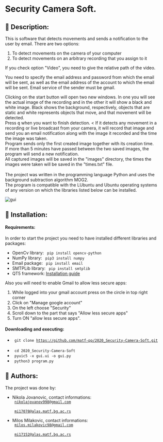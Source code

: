 # Security Camera Soft.
## :scroll: Description:
This is software that detects movements and sends a notification to the user by email. There are two options:
1. To detect movements on the camera of your computer
2. To detect movements on an arbitrary recording that you assign to it

If you check option "Video", you need to give the relative path of the video.

You need to specify the email address and password from which the email will be sent, as well as the email address of the account to which the email will be sent. Email service of the sender must be gmail.

Clicking on the start button will open two new windows. In one you will see the actual image of the recording and in the other it will show a black and white image. Black shows the background, respectively, objects that are static and white represents objects that move, and that movement will be detected. <br>
Press <kbd>q</kbd> when you want to finish detection.
<
If it detects any movement in a recording or live broadcast from your camera, it will record that image and send you an email notification along with the image it recorded and the time the image was taken. <br>
Program sends only the first created image together with its creation time.<br>
If more than 5 minutes have passed between the two saved images, the program will send a new notification.
<br>
All captured images will be saved in the "images" directory, the times the images were taken will be saved in the "times.txt" file.
<br><br>
The project was written in the programming language Python and uses the background subtraction algorithm MOG2.
<br>
The program is compatible with the LUbuntu and Ubuntu operating systems of any version on which the libraries listed below can be installed.

![gui](https://github.com/matf-pp/2020_Security-Camera-Soft/blob/master/Screenshots/screen1.jpg)

## :wrench: Installation:

#### Requirements:
In order to start the project you need to have installed different libraries and packages:
  * OpenCv library: <code> pip install opencv-python </code>
  * NumPy library: <code> pip3 install numpy </code>
  * Email package: <code> pip install email </code>
  * SMTPLib library: <code> pip install smtplib </code>
  * QT5 framework: [Installation guide](https://wiki.qt.io/Install_Qt_5_on_Ubuntu)
  
Also you will need to enable Gmail to allow less secure apps:
1. While logged into your gmail account press on the circle in top right corner
2. Click on "Manage google account"
3. On the left choose "Security"
3. Scroll down to the part that says "Allow less secure apps"
4. Turn ON "allow less secure apps".

#### Downloading and executing: 
* <code> git clone https://github.com/matf-pp/2020_Security-Camera-Soft.git </code> <br>
* <code> cd 2020_Security-Camera-Soft </code> <br>
* <code> pyuic5 -x gui.ui -o gui.py </code> <br>
* <code> python3 program.py </code>


## :e-mail: Authors:
The project was done by:
* Nikola Jovanovic, contact informations: <br>
          <code> nikolajovanov998@gmail.com </code> <br>
          <code> mi17078@alas.matf.bg.ac.rs </code>

* Milos Milakovic, contact informations: <br>
          <code> milos.milakovic98@gmail.com </code> <br>
          <code> mi17152@alas.matf.bg.ac.rs </code>
